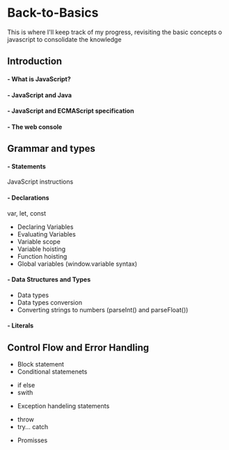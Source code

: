 # Back-to-Basics
This is where I'll keep track of my progress, revisiting the basic concepts o javascript to consolidate the knowledge

## Introduction
#### - What is JavaScript?
#### - JavaScript and Java
#### - JavaScript and ECMAScript specification
#### - The web console

## Grammar and types
#### - Statements
JavaScript instructions
#### - Declarations
var, let, const
* Declaring Variables
* Evaluating Variables
* Variable scope
* Variable hoisting
* Function hoisting
* Global variables (window.variable syntax)
#### - Data Structures and Types
* Data types
* Data types conversion
* Converting strings to numbers (parseInt() and parseFloat())
#### - Literals
## Control Flow and Error Handling
* Block statement
* Conditional statemenets
- if else
- swith
* Exception handeling statements
- throw
- try... catch
* Promisses




